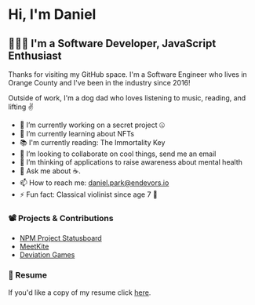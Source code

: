 # Hi, I'm Daniel

## 👨🏻‍💻 I'm a Software Developer, JavaScript Enthusiast

Thanks for visiting my GitHub space. I'm a Software Engineer who lives in Orange County and I've been in the industry since 2016!

Outside of work, I'm a dog dad who loves listening to music, reading, and lifting ✌️

- 🔭 I’m currently working on a secret project 🤐
- 🌱 I’m currently learning about NFTs
- 📚 I'm currently reading: The Immortality Key
- 👯 I’m looking to collaborate on cool things, send me an email
- 🤔 I’m thinking of applications to raise awareness about mental health
- 💬 Ask me about ☕️.
- 📫 How to reach me: daniel.park@endevors.io
- ⚡ Fun fact: Classical violinist since age 7 🎻

### 📽 Projects & Contributions

- [NPM Project Statusboard](https://npm.github.io/statusboard/)
- [MeetKite](https://www.meetkite.com/)
- [Deviation Games](https://www.deviationgames.com/)

### 📄 Resume

If you'd like a copy of my resume click [here](./Daniel_Park_Resume.pdf).
